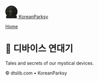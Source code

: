 <div class="site-header">

<a href="/" class="brand"><img src="/assets/img/logo.png"
style="height:40px" alt="KoreanParksy" /> <span
class="brand-title">KoreanParksy</span></a>

[Home](/)

</div>

<div class="container" role="main">

# 📱 디바이스 연대기

Tales and secrets of our mystical devices.

</div>

© dtslib.com • KoreanParksy
